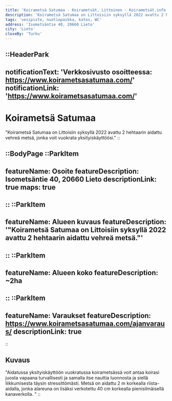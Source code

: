 ```yaml
---
title: 'Koirametsä Satumaa - Koirametsät, Littoinen - Koirametsät.info'
description: 'Koirametsä Satumaa on Littoisiin syksyllä 2022 avattu 2 hehtaarin aidattu vehreä metsä, jonka voit vuokrata yksityiskäyttöösi.'
tags: 'vesipiste, nuotiopaikka, katos, WC'
address: 'Isometsäntie 40, 20660 Lieto'
city: 'Lieto'
closeBy: 'Turku'
---
```


::HeaderPark
---
notificationText: 'Verkkosivusto osoitteessa: https://www.koirametsasatumaa.com/'
notificationLink: 'https://www.koirametsasatumaa.com/'
---
# Koirametsä Satumaa
"Koirametsä Satumaa on Littoisiin syksyllä 2022 avattu 2 hehtaarin aidattu vehreä metsä, jonka voit vuokrata yksityiskäyttöösi."
::

::BodyPage
::ParkItem
---
featureName: Osoite
featureDescription: Isometsäntie 40, 20660 Lieto
descriptionLink: true
maps: true
---
::
::ParkItem
---
featureName: Alueen kuvaus
featureDescription: '"Koirametsä Satumaa on Littoisiin syksyllä 2022 avattu 2 hehtaarin aidattu vehreä metsä."'
---
::
::ParkItem
---
featureName: Alueen koko
featureDescription: ~2ha
---
::
::ParkItem
---
featureName: Varaukset
featureDescription: https://www.koirametsasatumaa.com/ajanvaraus/
descriptionLink: true
---
::
## Kuvaus
"Aidatussa yksityiskäyttöön vuokratussa koirametsässä voit antaa koirasi juosta vapaana turvallisesti ja samalla itse nauttia luonnosta ja siellä liikkumisesta täysin stressittömästi. 
Metsä on aidattu 2 m korkealla riista-aidalla, jonka alareuna on lisäksi verkotettu 40 cm korkealla pienisilmäisellä kanaverkolla. "
::